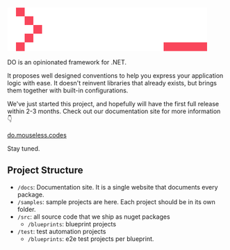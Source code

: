 ![](./docs/.theme/public/logo-full-primary.svg)

DO is an opinionated framework for .NET.

It proposes well designed conventions to help you express your application
logic with ease. It doesn't reinvent libraries that already exists, but brings
them together with built-in configurations.

We've just started this project, and hopefully will have the first full release
within 2-3 months. Check out our documentation site for more information
:point_down:

[do.mouseless.codes](https://do.mouseless.codes)

Stay tuned.

## Project Structure

- `/docs`: Documentation site. It is a single website that documents every
  package.
- `/samples`: sample projects are here. Each project should be in its own
  folder.
- `/src`: all source code that we ship as nuget packages
  - `/blueprints`: blueprint projects
- `/test`: test automation projects
  - `/blueprints`: e2e test projects per blueprint.
